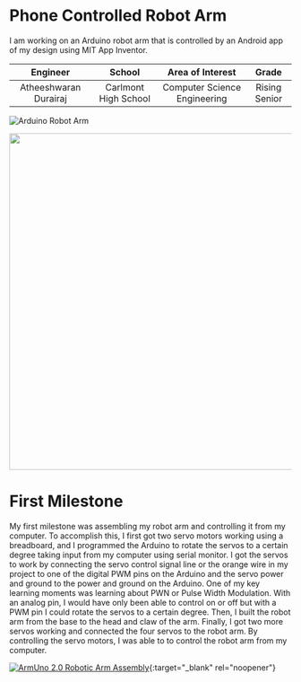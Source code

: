 ﻿# Phone Controlled Robot Arm
I am working on an Arduino robot arm that is controlled by an Android app of my design using MIT App Inventor.

| **Engineer** | **School** | **Area of Interest** | **Grade** |
|:--:|:--:|:--:|:--:|
| Atheeshwaran Durairaj | Carlmont High School | Computer Science Engineering | Rising Senior

![Arduino Robot Arm](https://images-na.ssl-images-amazon.com/images/I/61x%2Bd7LemCL._AC_SX425_.jpg)
<html>  
  <img src="https://user-images.githubusercontent.com/78531446/122612895-c6fac000-d038-11eb-9a78-72eb97a49ad7.png" width="517" height="600">
</html>

# First Milestone
My first milestone was assembling my robot arm and controlling it from my computer. To accomplish this, I first got two servo motors working using a breadboard, and I programmed the Arduino to rotate the servos to a certain degree taking input from my computer using serial monitor. I got the servos to work by connecting the servo control signal line or the orange wire in my project to one of the digital PWM pins on the Arduino and the servo power and ground to the power and ground on the Arduino. One of my key learning moments was learning about PWN or Pulse Width Modulation. With an analog pin, I would have only been able to control on or off but with a PWM pin I could rotate the servos to a certain degree. Then, I built the robot arm from the base to the head and claw of the arm. Finally, I got two more servos working and connected the four servos to the robot arm. By controlling the servo motors, I was able to to control the robot arm from my computer.

[![ArmUno 2.0 Robotic Arm Assembly](https://res.cloudinary.com/marcomontalbano/image/upload/v1623998085/video_to_markdown/images/youtube--1mHbz-7n69Q-c05b58ac6eb4c4700831b2b3070cd403.jpg)](https://www.youtube.com/watch?v=1mHbz-7n69Q&t=6s "ArmUno 2.0 Robotic Arm Assembly"){:target="_blank" rel="noopener"}

